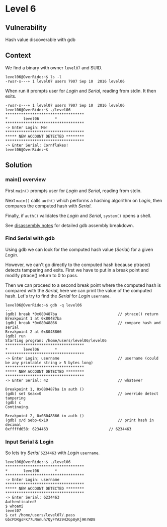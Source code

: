 # Level 6

## Vulnerability

Hash value discoverable with gdb

## Context

We find a binary with owner ```level07``` and SUID.
```
level06@OverRide:~$ ls -l
-rwsr-s---+ 1 level07 users 7907 Sep 10  2016 level06
```

When run it prompts user for *Login* and *Serial*, reading from stdin. It then exits.
```
-rwsr-s---+ 1 level07 users 7907 Sep 10  2016 level06
level06@OverRide:~$ ./level06
***********************************
*		level06		  *
***********************************
-> Enter Login: Me!
***********************************
***** NEW ACCOUNT DETECTED ********
***********************************
-> Enter Serial: Cornflakes!
level06@OverRide:~$
```

## Solution

### main() overview

First ```main()``` prompts user for *Login* and *Serial*, reading from stdin.

Next ```main()``` calls ```auth()``` which performs a hashing algorithm on *Login*, then compares the computed hash with *Serial*.

Finally, if ```auth()``` validates the *Login* and *Serial*, ```system()``` opens a shell.

See [disassembly notes](https://github.com/dfinnis/Override/blob/main/level06/disassembly_notes.md) for detailed gdb assembly breakdown.

### Find Serial with gdb

Using gdb we can look for the computed hash value (*Serial*) for a given *Login*.

However, we can't go directly to the computed hash because ptrace() detects tampering and exits. First we have to put in a break point and modify ptrace() return to 0 to pass.

Then we can proceed to a second break point where the computed hash is compared with the *Serial*, here we can print the value of the computed hash. Let's try to find the *Serial* for *Login* ```username```.
```
level06@OverRide:~$ gdb -q level06
...
(gdb) break *0x080487ba                           // ptrace() return
Breakpoint 1 at 0x80487ba
(gdb) break *0x08048866                           // compare hash and serial
Breakpoint 2 at 0x8048866
(gdb) run
Starting program: /home/users/level06/level06
***********************************
*		level06		  *
***********************************
-> Enter Login: username                          // username (could be any printable string > 5 bytes long)
***********************************
***** NEW ACCOUNT DETECTED ********
***********************************
-> Enter Serial: 42                               // whatever

Breakpoint 1, 0x080487ba in auth ()
(gdb) set $eax=0                                  // override detect tampering
(gdb) c
Continuing.

Breakpoint 2, 0x08048866 in auth ()
(gdb) x/d $ebp-0x10                               // print hash in decimal
0xffffd658:	6234463                           // 6234463
```

### Input Serial & Login

So lets try *Serial* ```6234463``` with *Login* ```username```.
```
level06@OverRide:~$ ./level06
***********************************
*		level06		  *
***********************************
-> Enter Login: username
***********************************
***** NEW ACCOUNT DETECTED ********
***********************************
-> Enter Serial: 6234463
Authenticated!
$ whoami
level07
$ cat /home/users/level07/.pass
GbcPDRgsFK77LNnnuh7QyFYA2942Gp8yKj9KrWD8
```
